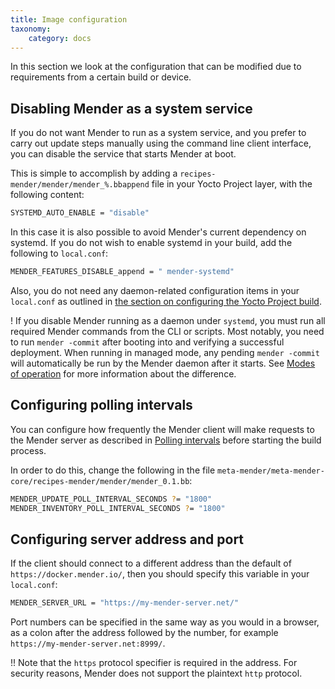 ```yaml
---
title: Image configuration
taxonomy:
    category: docs
---
```


In this section we look at the configuration that can be modified due to requirements from a certain build or device.

## Disabling Mender as a system service

If you do not want Mender to run as a system service, and you prefer to carry out update steps manually using the command line client interface, you can disable the service that starts Mender at boot.

This is simple to accomplish by adding a `recipes-mender/mender/mender_%.bbappend` file in your Yocto Project layer, with the following content:

```bash
SYSTEMD_AUTO_ENABLE = "disable"
```

In this case it is also possible to avoid Mender's current dependency on systemd. If you do not wish to enable systemd in your build, add the following to `local.conf`:

```bash
MENDER_FEATURES_DISABLE_append = " mender-systemd"
```

Also, you do not need any daemon-related configuration items in your `local.conf` as outlined in [the section on configuring the Yocto Project build](../../artifacts/building-mender-yocto-image#configuring-the-build).

! If you disable Mender running as a daemon under `systemd`, you must run all required Mender commands from the CLI or scripts. Most notably, you need to run `mender -commit` after booting into and verifying a successful deployment. When running in managed mode, any pending `mender -commit` will automatically be run by the Mender daemon after it starts. See [Modes of operation](../../architecture/overview#modes-of-operation) for more information about the difference.


## Configuring polling intervals

You can configure how frequently the Mender client will make requests to the Mender server
as described in [Polling intervals](../../client-configuration/configuration-file/polling-intervals) before
starting the build process.

In order to do this, change the following in the file
`meta-mender/meta-mender-core/recipes-mender/mender/mender_0.1.bb`:

```bash
MENDER_UPDATE_POLL_INTERVAL_SECONDS ?= "1800"
MENDER_INVENTORY_POLL_INTERVAL_SECONDS ?= "1800"
```


## Configuring server address and port

If the client should connect to a different address than the default of `https://docker.mender.io/`, then you should specify this variable in your `local.conf`:

```bash
MENDER_SERVER_URL = "https://my-mender-server.net/"
```

Port numbers can be specified in the same way as you would in a browser, as a colon after the address followed by the number, for example `https://my-mender-server.net:8999/`.

!! Note that the `https` protocol specifier is required in the address. For security reasons, Mender does not support the plaintext `http` protocol.
